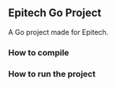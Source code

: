 ## Epitech Go Project

A Go project made for Epitech.

### How to compile

### How to run the project

